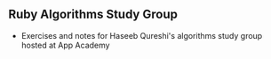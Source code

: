 ## Ruby Algorithms Study Group
* Exercises and notes for Haseeb Qureshi's algorithms study group hosted at App Academy